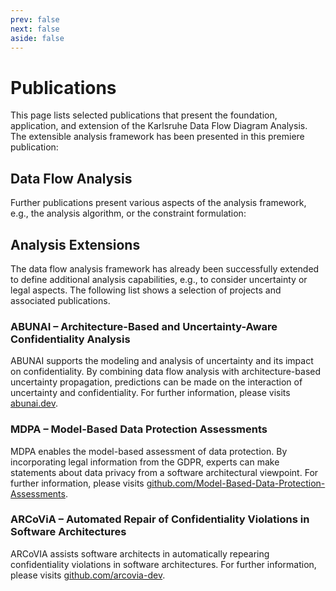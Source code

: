 ```yaml
---
prev: false
next: false
aside: false
---
```


# Publications

This page lists selected publications that present the foundation, application, and extension of the Karlsruhe Data Flow Diagram Analysis.
The extensible analysis framework has been presented in this premiere publication:

<PaperHighlight
  authors="N. Boltz and S. Hahner, et al."
  title="An Extensible Framework for Architecture-Based Data Flow Analysis
        for Information Security"
  reference="European Conference on Software Architecture (ECSA), Springer,
      2024"
  url="https://sebastianhahner.de/publications/2024/BoltzHahner2024_AnExtensibleFrameworkForArchitectureBasedDataFlowAnalysisForInformationSecurity.pdf"
  doi="10.1007/978-3-031-66326-0_21" />

## Data Flow Analysis

Further publications present various aspects of the analysis framework, e.g., the analysis algorithm, or the constraint formulation:

<div v-html="bibDFA"></div>

## Analysis Extensions

The data flow analysis framework has already been successfully extended to define additional analysis capabilities, e.g., to consider uncertainty or legal aspects. The following list shows a selection of projects and associated publications.

### ABUNAI – Architecture-Based and Uncertainty-Aware Confidentiality Analysis

ABUNAI supports the modeling and analysis of uncertainty and its impact on confidentiality.
By combining data flow analysis with architecture-based uncertainty propagation, predictions can be made on the interaction of uncertainty and confidentiality.
For further information, please visits [abunai.dev](https://abunai.dev).

<div v-html="bibABUNAI"></div>

### MDPA – Model-Based Data Protection Assessments

MDPA enables the model-based assessment of data protection. 
By incorporating legal information from the GDPR, experts can make statements about data privacy from a software architectural viewpoint.
For further information, please visits [github.com/Model-Based-Data-Protection-Assessments](https://github.com/Model-Based-Data-Protection-Assessments).

<div v-html="bibMDPA"></div>

### ARCoViA – Automated Repair of Confidentiality Violations in Software Architectures

ARCoVIA assists software architects in automatically repearing confidentiality violations in software architectures.
For further information, please visits [github.com/arcovia-dev](https://github.com/arcovia-dev).

<div v-html="bibARCOVIA"></div>

<script setup>
import PaperHighlight from '../PaperHighlight.vue'
import { ref } from 'vue';
import { parseBibFile } from "bibtex";
import { bib } from "./bib.js";

const entries = parseBibFile(bib).entries_raw;
const bibDFA = ref(filterAndFormatEntries(entries, "dfa"));
const bibABUNAI = ref(filterAndFormatEntries(entries, "abunai"));
const bibMDPA = ref(filterAndFormatEntries(entries, "mdpa"));
const bibARCOVIA = ref(filterAndFormatEntries(entries, "arcovia"));

function filterAndFormatEntries(entries, tag) {
    const filteredEntries = entries.filter(entry => entry.getFieldAsString("tag") == tag);
    const formattedEntries = filteredEntries.map(entry => formatBibEntry(entry));

    return `<ul><li>${formattedEntries.join("</li><li>")}</li></ul>`;
}

function formatBibEntry(entry) {
    const title = entry.getFieldAsString("title");
    const author = entry.getFieldAsString("author");
    const date = entry.getFieldAsString("date");

    let url = entry.getFieldAsString("url");
    const doi = entry.getFieldAsString("doi");

    if(!url) {
        if(doi) {
            url = `https://doi.org/${doi}`;
        } else {
            url = "#";
        }
    }

    let venue = "";
    if(entry.type == "inproceedings") {
        venue = `${entry.getFieldAsString("booktitle")}, ${entry.getFieldAsString("publisher")}`
    } else if (entry.type == "article") {
        venue = `${entry.getFieldAsString("journaltitle")}, ${entry.getFieldAsString("publisher")}`
    } else if (entry.type == "misc") {
        venue = entry.getFieldAsString("publisher");
    } else if (entry.type == "thesis") {
        venue = `${entry.getFieldAsString("institution")}, ${entry.getFieldAsString("type")}`
    }

    const formattedAuthorList = formatBibtexAuthors(author);

    let formattedBibEntry = `${formattedAuthorList}, "<a href="${url}">${title}</a>", ${venue}, ${date}`;

    if(doi) {
        formattedBibEntry = formattedBibEntry + `, doi: <a href="https://doi.org/${doi}">${doi}</a>`;
    }

    return `${formattedBibEntry}.`;
}

function formatBibtexAuthors(bibtexAuthors) {
  const authors = bibtexAuthors.split(/\s+and\s+/);

  const formattedAuthors = authors.slice(0, 3).map(author => {
    const [last, first] = author.split(',').map(s => s.trim());
    const firstInitial = first ? first.charAt(0) + '.' : '';
    return `${firstInitial} ${last}`;
  });

  if (authors.length > 3) {
    formattedAuthors.push("et al.");
  }

  return formattedAuthors.join(', ');
}
</script>

